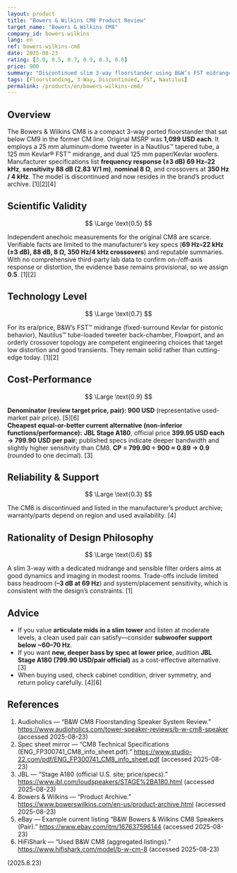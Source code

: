 ```yaml
---
layout: product
title: "Bowers & Wilkins CM8 Product Review"
target_name: "Bowers & Wilkins CM8"
company_id: bowers-wilkins
lang: en
ref: bowers-wilkins-cm8
date: 2025-08-23
rating: [3.0, 0.5, 0.7, 0.9, 0.3, 0.6]
price: 900
summary: "Discontinued slim 3-way floorstander using B&W’s FST midrange and Nautilus tube-loaded tweeter. Solid build and mid detail for the size; limited low-bass extension (±3 dB: 69 Hz) and system/room-dependent integration."
tags: [Floorstanding, 3-Way, Discontinued, FST, Nautilus]
permalink: /products/en/bowers-wilkins-cm8/
---
```


## Overview

The Bowers & Wilkins CM8 is a compact 3-way ported floorstander that sat below CM9 in the former CM line. Original MSRP was **1,099 USD each**. It employs a 25 mm aluminum-dome tweeter in a Nautilus™ tapered tube, a 125 mm Kevlar® FST™ midrange, and dual 125 mm paper/Kevlar woofers. Manufacturer specifications list **frequency response (±3 dB) 69 Hz–22 kHz**, **sensitivity 88 dB (2.83 V/1 m)**, **nominal 8 Ω**, and crossovers at **350 Hz / 4 kHz**. The model is discontinued and now resides in the brand’s product archive. [1][2][4]

## Scientific Validity

$$ \Large \text{0.5} $$

Independent anechoic measurements for the original CM8 are scarce. Verifiable facts are limited to the manufacturer’s key specs (**69 Hz–22 kHz (±3 dB), 88 dB, 8 Ω, 350 Hz/4 kHz crossovers**) and reputable summaries. With no comprehensive third-party lab data to confirm on-/off-axis response or distortion, the evidence base remains provisional, so we assign **0.5**. [1][2]

## Technology Level

$$ \Large \text{0.7} $$

For its era/price, B&W’s FST™ midrange (fixed-surround Kevlar for pistonic behavior), Nautilus™ tube-loaded tweeter back-chamber, Flowport, and an orderly crossover topology are competent engineering choices that target low distortion and good transients. They remain solid rather than cutting-edge today. [1][2]

## Cost-Performance

$$ \Large \text{0.9} $$

**Denominator (review target price, pair): 900 USD** (representative used-market pair price). [5][6]  
**Cheapest equal-or-better current alternative (non-inferior functions/performance):** **JBL Stage A180**, official price **399.95 USD each → 799.90 USD per pair**; published specs indicate deeper bandwidth and slightly higher sensitivity than CM8. **CP = 799.90 ÷ 900 ≈ 0.89 → 0.9** (rounded to one decimal). [3]

## Reliability & Support

$$ \Large \text{0.3} $$

The CM8 is discontinued and listed in the manufacturer’s product archive; warranty/parts depend on region and used availability. [4]

## Rationality of Design Philosophy

$$ \Large \text{0.6} $$

A slim 3-way with a dedicated midrange and sensible filter orders aims at good dynamics and imaging in modest rooms. Trade-offs include limited bass headroom (**–3 dB at 69 Hz**) and system/placement sensitivity, which is consistent with the design’s constraints. [1]

## Advice

- If you value **articulate mids in a slim tower** and listen at moderate levels, a clean used pair can satisfy—consider **subwoofer support below ~60–70 Hz**.  
- If you want **new, deeper bass by spec at lower price**, audition **JBL Stage A180 (799.90 USD/pair official)** as a cost-effective alternative. [3]  
- When buying used, check cabinet condition, driver symmetry, and return policy carefully. [4][6]

## References

1. Audioholics — “B&W CM8 Floorstanding Speaker System Review.” https://www.audioholics.com/tower-speaker-reviews/b-w-cm8-speaker (accessed 2025-08-23)  
2. Spec sheet mirror — “CM8 Technical Specifications (ENG_FP300741_CM8_info_sheet.pdf).” https://www.studio-22.com/pdf/ENG_FP300741_CM8_info_sheet.pdf (accessed 2025-08-23)  
3. JBL — “Stage A180 (official U.S. site; price/specs).” https://www.jbl.com/loudspeakers/STAGE%2BA180.html (accessed 2025-08-23)  
4. Bowers & Wilkins — “Product Archive.” https://www.bowerswilkins.com/en-us/product-archive.html (accessed 2025-08-23)  
5. eBay — Example current listing “B&W Bowers & Wilkins CM8 Speakers (Pair).” https://www.ebay.com/itm/167637596144 (accessed 2025-08-23)  
6. HiFiShark — “Used B&W CM8 (aggregated listings).” https://www.hifishark.com/model/b-w-cm-8 (accessed 2025-08-23)

(2025.8.23)

